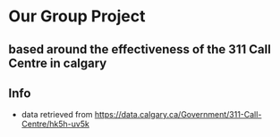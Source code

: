 # Our Group Project
## based around the effectiveness of the 311 Call Centre in calgary

## Info
- data retrieved from https://data.calgary.ca/Government/311-Call-Centre/hk5h-uv5k
